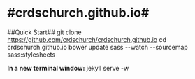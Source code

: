 #crdschurch.github.io#
========

##Quick Start##
git clone https://github.com/crdschurch/crdschurch.github.io
cd crdschurch.github.io
bower update
sass --watch --sourcemap sass:stylesheets

**In a new terminal window:**
jekyll serve -w